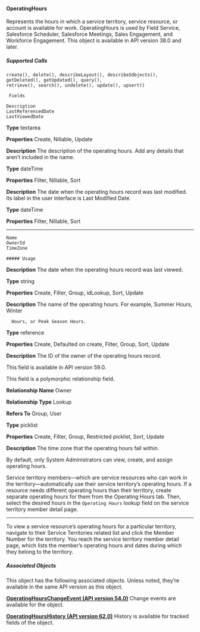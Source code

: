 #### OperatingHours

Represents the hours in which a service territory, service resource, or account is available for work. OperatingHours is used by Field
Service, Salesforce Scheduler, Salesforce Meetings, Sales Engagement, and Workforce Engagement. This object is available in API version
38.0 and later.

##### Supported Calls
```
create(), delete(), describeLayout(), describeSObjects(), getDeleted(), getUpdated(), query(),
retrieve(), search(), undelete(), update(), upsert()

 Fields

```
```
Description
LastReferencedDate
LastViewedDate

```

**Type**
textarea

**Properties**
Create, Nillable, Update

**Description**
The description of the operating hours. Add any details that aren’t included in
the name.

**Type**
dateTime

**Properties**
Filter, Nillable, Sort

**Description**
The date when the operating hours record was last modified. Its label in the user
interface is Last Modified Date.

**Type**
dateTime

**Properties**
Filter, Nillable, Sort


-----

```
Name
OwnerId
TimeZone

##### Usage

```

**Description**
The date when the operating hours record was last viewed.

**Type**
string

**Properties**
Create, Filter, Group, idLookup, Sort, Update

**Description**
The name of the operating hours. For example, Summer Hours, Winter
```
  Hours, or Peak Season Hours.

```
**Type**
reference

**Properties**
Create, Defaulted on create, Filter, Group, Sort, Update

**Description**
The ID of the owner of the operating hours record.

This field is available in API version 59.0.

This field is a polymorphic relationship field.

**Relationship Name**
Owner

**Relationship Type**
Lookup

**Refers To**
Group, User

**Type**
picklist

**Properties**
Create, Filter, Group, Restricted picklist, Sort, Update

**Description**
The time zone that the operating hours fall within.


By default, only System Administrators can view, create, and assign operating hours.

Service territory members—which are service resources who can work in the territory—automatically use their service territory’s operating
hours. If a resource needs different operating hours than their territory, create separate operating hours for them from the Operating
Hours tab. Then, select the desired hours in the `Operating Hours` lookup field on the service territory member detail page.


-----

To view a service resource’s operating hours for a particular territory, navigate to their Service Territories related list and click the Member
Number for the territory. You reach the service territory member detail page, which lists the member’s operating hours and dates during
which they belong to the territory.

##### Associated Objects

This object has the following associated objects. Unless noted, they’re available in the same API version as this object.

**[OperatingHoursChangeEvent (API version 54.0)](https://developer.salesforce.com/docs/atlas.en-us.254.0.api.meta/api/sforce_api_associated_objects_change_event.htm)**
Change events are available for the object.

**[OperatingHoursHistory (API version 62.0)](https://developer.salesforce.com/docs/atlas.en-us.254.0.api.meta/api/sforce_api_associated_objects_history.htm;)**
History is available for tracked fields of the object.
